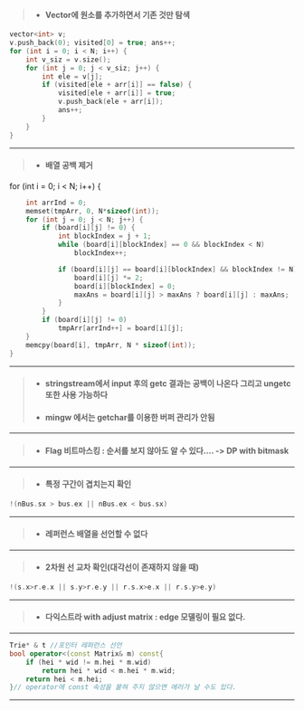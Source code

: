 > * #### Vector에 원소를 추가하면서 기존 것만 탐색
```cpp
vector<int> v;
v.push_back(0); visited[0] = true; ans++;
for (int i = 0; i < N; i++) {
	int v_siz = v.size();
	for (int j = 0; j < v_siz; j++) {
		int ele = v[j];
		if (visited[ele + arr[i]] == false) {
			visited[ele + arr[i]] = true;
			v.push_back(ele + arr[i]);
			ans++;
		}
	}
}
```
- - - -
> * #### 배열 공백 제거
for (int i = 0; i < N; i++) {
```cpp
	int arrInd = 0;
	memset(tmpArr, 0, N*sizeof(int));
	for (int j = 0; j < N; j++) {
		if (board[i][j] != 0) {
			int blockIndex = j + 1;
			while (board[i][blockIndex] == 0 && blockIndex < N)
				blockIndex++;

			if (board[i][j] == board[i][blockIndex] && blockIndex != N) {
				board[i][j] *= 2;
				board[i][blockIndex] = 0;
				maxAns = board[i][j] > maxAns ? board[i][j] : maxAns;
			}
		}
		if (board[i][j] != 0)
			tmpArr[arrInd++] = board[i][j];
	}
	memcpy(board[i], tmpArr, N * sizeof(int));
}
```
- - - -
> * #### stringstream에서 input 후의 getc 결과는 공백이 나온다 그리고 ungetc 또한 사용 가능하다
> * #### mingw 에서는 getchar를 이용한 버퍼 관리가 안됨
- - - -
> * #### Flag 비트마스킹 : 순서를 보지 않아도 알 수 있다.... -> DP with bitmask
- - - -
> * #### 특정 구간이 겹치는지 확인
```cpp
!(nBus.sx > bus.ex || nBus.ex < bus.sx)
```
- - -
> * #### 레퍼런스 배열을 선언할 수 없다
- - -
> * #### 2차원 선 교차 확인(대각선이 존재하지 않을 때)
```cpp
!(s.x>r.e.x || s.y>r.e.y || r.s.x>e.x || r.s.y>e.y)
```
- - -
> * #### 다익스트라 with adjust matrix : edge 모델링이 필요 없다.
- - -
```cpp
Trie* & t //포인터 레퍼런스 선언
bool operator<(const Matrix& m) const{
	if (hei * wid != m.hei * m.wid)
		return hei * wid < m.hei * m.wid;
	return hei < m.hei;
}// operator에 const 속성을 붙혀 주지 않으면 에러가 날 수도 있다.
```
- - -
